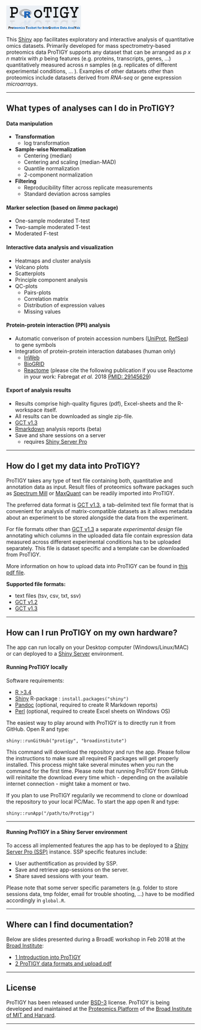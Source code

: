 <img src="www/logo_v4.png" alt="Drawing" style="width: 200px;"/>


This [Shiny](https://shiny.rstudio.com/) app facilitates exploratory and interactive analysis of quantitative omics datasets. Primarily developed for mass spectrometry-based proteomics data ProTIGY supports any dataset that can be arranged as *p x n* matrix with *p* being features (e.g. proteins, transcripts, genes, ...) quantitatively measured across *n* samples (e.g. replicates of different experimental conditions, ... ). Examples of other datasets other than proteomics include datasets derived from *RNA-seq* or gene expression *microarrays*.

***

## What types of analyses can I do in ProTIGY?

#### Data manipulation
* **Transformation**
    + log transformation
* **Sample-wise Normalization**
    + Centering (median)
    + Centering and scaling (median-MAD)
    + Quantile normalization
    + 2-component normalization
* **Filtering**
    + Reproducibility filter across replicate measurements
    + Standard deviation across samples
    
#### Marker selection (based on _limma_ package)
* One-sample moderated T-test
* Two-sample moderated T-test
* Moderated F-test

#### Interactive data analysis and visualization
* Heatmaps and cluster analysis
* Volcano plots
* Scatterplots
* Principle component analysis
* QC-plots
    + Pairs-plots
    + Correlation matrix
    + Distribution of expression values
    + Missing values

#### Protein-protein interaction (PPI) analysis
* Automatic converison of protein accession numbers ([UniProt](https://www.uniprot.org/), [RefSeq](https://www.ncbi.nlm.nih.gov/refseq/)) to gene symbols
* Integration of protein-protein interaction databases (human only)
    + [InWeb](https://www.ncbi.nlm.nih.gov/pmc/articles/PMC5839635/) 
    + [BioGRID](https://thebiogrid.org/)
    + [Reactome](https://reactome.org/) (please cite the following publication if you use Reactome in your work: Fabregat *et al.* 2018 [PMID: 29145629](https://www.ncbi.nlm.nih.gov/pubmed/29145629))

#### Export of analysis results
* Results comprise high-quality figures (pdf), Excel-sheets and the R-workspace itself.
* All results can be downloaded as single zip-file.
* [GCT v1.3](https://clue.io/connectopedia/gct_format)
* [Rmarkdown](https://rmarkdown.rstudio.com/) analysis reports (beta)
* Save and share sessions on a server
    + requires [Shiny Server Pro](https://www.rstudio.com/products/shiny-server-pro/)

***

## How do I get my data into ProTIGY?
ProTIGY takes any type of text file containing both, quantitative and annotation data as input. Result files of proteomics software packages such as [Spectrum Mill](https://www.agilent.com/en/products/software-informatics/masshunter-suite/masshunter-for-life-science-research/spectrum-mill) or [MaxQuant](https://www.biochem.mpg.de/5111795/maxquant) can be readily imported into ProTIGY. 

The preferred data format is [GCT v1.3](https://clue.io/connectopedia/gct_format), a tab-delimited text file format that is convenient for analysis of matrix-compatible datasets as it allows metadata about an experiment to be stored alongside the data from the experiment. 

For file formats other than [GCT v1.3](https://clue.io/connectopedia/gct_format) a separate *experimental design* file annotating which columns in the uploaded data file contain expression data measured across different experimental conditions has to be uploaded separately. This file is dataset specific and a template can be downloaded from ProTIGY. 

More information on how to upload data into ProTIGY can be found in [this pdf file](https://github.com/broadinstitute/protigy/blob/master/docs/2_Protigy_data_formats_and_upload.pdf). 


**Supported file formats:**

  * text files (tsv, csv, txt, ssv)
  * [GCT v1.2](https://software.broadinstitute.org/cancer/software/gsea/wiki/index.php/Data_formats#GCT:_Gene_Cluster_Text_file_format_.28.2A.gct.29)
  * [GCT v1.3](https://clue.io/connectopedia/gct_format)

***

## How can I run ProTIGY on my own hardware?

The app can run locally on your Desktop computer (Windows/Linux/MAC) or can deployed to a [Shiny Server](https://www.rstudio.com/products/shiny/shiny-server/) environment.


#### Running ProTIGY locally

Software requirements:

* [R >3.4](https://cran.r-project.org/)
* [Shiny](https://shiny.rstudio.com/) R-package : ```install.packages("shiny")```
* [Pandoc](https://github.com/jgm/pandoc/releases/tag/2.1.1) (optional, required to create R Markdown reports)
* [Perl](http://strawberryperl.com) (optional, required to create Excel sheets on Windows OS)

The easiest way to play around with ProTIGY is to directly run it from GitHub. Open R and type:

```{r}
shiny::runGitHub("protigy", "broadinstitute")
```

This command will download the repository and run the app. Please follow the instructions to make sure all required R packages will get properly installed. This process might take several minutes when you run the command for the first time. Please note that running ProTIGY from GitHub will reinitaite the download every time which - depending on the available internet connection - might take a moment or two. 

If you plan to use ProTIGY regularily we recommend to clone or download the repository to your local PC/Mac. To start the app open R and type:

```{r}
shiny::runApp("/path/to/Protigy")
```
***

#### Running ProTIGY in a Shiny Server environment

To access all implemented features the app has to be deployed to a [Shiny Server Pro (SSP)](https://www.rstudio.com/products/shiny-server-pro/) instance. SSP specific features include:

* User authentification as provided by SSP.
* Save and retrieve app-sessions on the server.
* Share saved sessions with your team.

Please note that some server specific parameters (e.g. folder to store sessions data, tmp folder, email for trouble shooting, ...) have to be modified accordingly in ```global.R```.  

***

## Where can I find documentation?

Below are slides presented during a BroadE workshop in Feb 2018 at the [Broad Institute](https://www.broadinstitute.org/):

* [1 Introduction into ProTIGY](https://github.com/broadinstitute/protigy/blob/master/docs/1_Introduction_into_Protigy.pdf)
* [2 ProTIGY data formats and upload.pdf](https://github.com/broadinstitute/protigy/blob/master/docs/2_Protigy_data_formats_and_upload.pdf)

***

## License

ProTIGY has been released under [BSD-3](https://github.com/broadinstitute/protigy/blob/master/LICENSE.md) license. ProTIGY is being developed and maintained at the [Proteomics Platform](https://www.broadinstitute.org/proteomics) of the [Broad Institute of MIT and Harvard](https://www.broadinstitute.org/).

***
